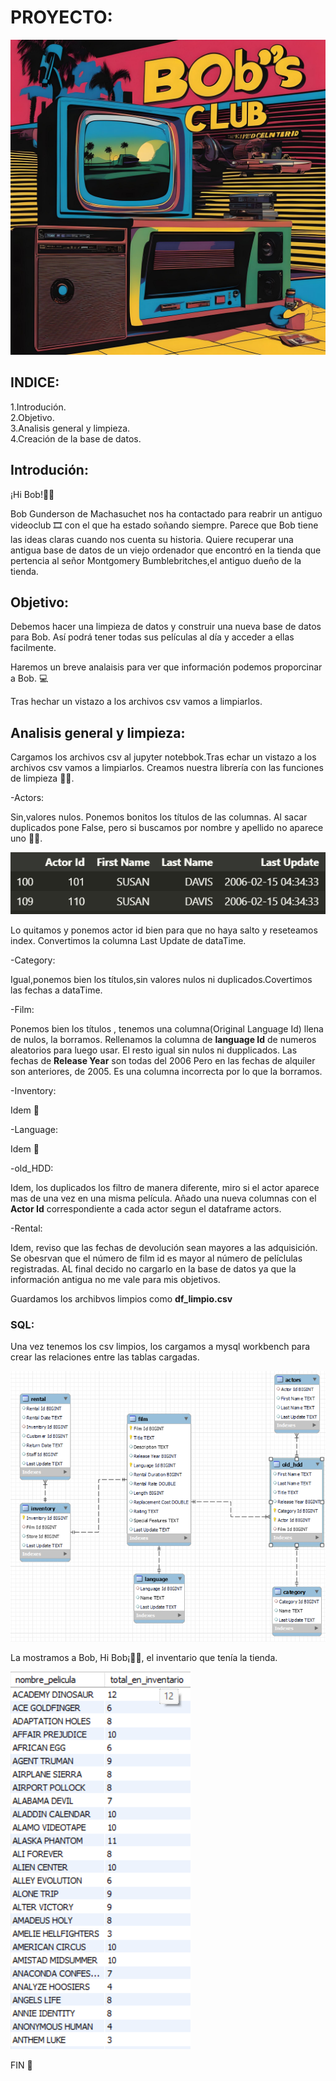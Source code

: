 # PROYECTO:

![alt text](https://github.com/ClaraGallardo/sql-data-base-building/blob/main/image/fotor-ai-20231028115253.jpg)

## INDICE:

1.Introdución.\
2.Objetivo.\
3.Analisis general y limpieza.\
4.Creación de la base de datos.

## Introdución:

¡Hi Bob!🧔‍♂️

Bob Gunderson de Machasuchet nos ha contactado para reabrir un antiguo videoclub 🎞️ con el que ha estado soñando siempre.
Parece que Bob tiene las ideas claras cuando nos cuenta su historia. Quiere recuperar una antigua base de datos de un viejo ordenador que encontró en la tienda que pertencia al señor Montgomery Bumblebritches,el antiguo dueño de la tienda. 


## Objetivo:

Debemos hacer una limpieza de datos y construir una nueva base de datos para Bob. Así podrá tener todas sus películas al día y acceder a ellas facilmente.

Haremos un breve analaisis para ver que información podemos proporcinar a Bob. 💻

Tras hechar un vistazo a los archivos csv vamos a limpiarlos.


## Analisis general y limpieza:

Cargamos los archivos csv al jupyter notebbok.Tras echar un vistazo a los archivos csv vamos a limpiarlos.
Creamos nuestra librería con las funciones de limpieza 🧽🧹.

-Actors: 

Sin,valores nulos. Ponemos bonitos los títulos de las columnas.
Al sacar duplicados pone False, pero si buscamos por nombre y apellido no aparece uno 🔎🔎. 

![Alt text](https://github.com/ClaraGallardo/sql-data-base-building/blob/main/image/nombre%20repetido.png)

Lo quitamos y ponemos actor id bien para que no haya salto y reseteamos index.
Convertimos la columna Last Update de dataTime.


-Category:

Igual,ponemos bien los títulos,sin valores nulos ni duplicados.Covertimos las fechas a dataTime.

-Film:

Ponemos bien los títulos , tenemos una columna(Original Language Id) llena de nulos, la borramos.
Rellenamos la columna de **language Id** de numeros aleatorios para luego usar.
El resto igual sin nulos ni dupplicados.
Las fechas de **Release Year** son todas del 2006 Pero en las fechas de alquiler son anteriores, de 2005. Es una columna incorrecta por lo que la borramos.

-Inventory:

Idem 🟰

-Language:

Idem 🟰

-old_HDD:

Idem, los duplicados los filtro de manera diferente, miro si el actor aparece mas de una vez en una misma película.
Añado una nueva columnas con el **Actor Id** correspondiente a cada actor segun el dataframe actors.

-Rental:

Idem, reviso que las fechas de devolución sean mayores a las adquisición. Se obesrvan que el número de film id es mayor al número de pelíclulas registradas.
AL final decido no cargarlo en la base de datos ya que la información antigua no me vale para mis objetivos.


Guardamos los archibvos limpios como **df_limpio.csv**

### SQL:

Una vez tenemos los csv limpios, los cargamos a mysql workbench para crear las relaciones entre las tablas cargadas.

![Alt text](https://github.com/ClaraGallardo/sql-data-base-building/blob/main/image/Captura%20de%20pantalla%202023-10-30%20130124.png)

La mostramos a Bob, Hi Bob¡🧔‍♂️, el inventario que tenía la tienda.

![Alt text](https://github.com/ClaraGallardo/sql-data-base-building/blob/main/image/Captura%20de%20pantalla%202023-10-31%20081621.png)

FIN 👋

